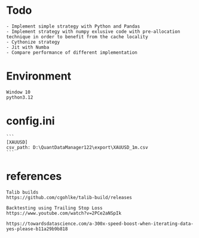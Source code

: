 # Todo

    - Implement simple strategy with Python and Pandas
    - Implement strategy with numpy exlusive code with pre-allocation technique in order to benefit from the cache locality
    - Cythonize strategy
    - Jit with Numba
    - Compare performance of different implementation


# Environment

    Window 10
    python3.12



# config.ini

    ```
    [XAUUSD]
    csv_path: D:\QuantDataManager122\export\XAUUSD_1m.csv
    ```

# references

    Talib builds
    https://github.com/cgohlke/talib-build/releases

    Backtesting using Trailing Stop Loss
    https://www.youtube.com/watch?v=2PCe2aNSpIk

    https://towardsdatascience.com/a-300x-speed-boost-when-iterating-data-yes-please-b11a29b9b818


